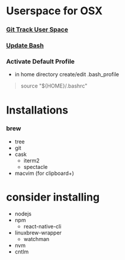 # Userspace for OSX

### [Git Track User Space](https://developer.atlassian.com/blog/2016/02/best-way-to-store-dotfiles-git-bare-repo/)

### [Update Bash](.rsrc/updateBash.md)

### Activate Default Profile
* in home directory create/edit .bash\_profile
> source "${HOME}/.bashrc"

# Installations

### brew
* tree
* git
* cask
	* iterm2
	* spectacle
* macvim (for clipboard+)


# consider installing
* nodejs
* npm
	* react-native-cli
* linuxbrew-wrapper
	* watchman
* nvm
* cntlm
